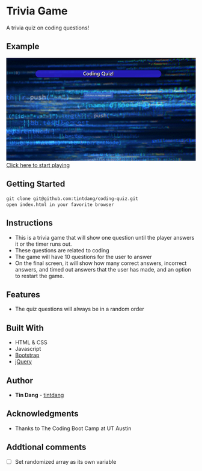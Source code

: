 # Trivia Game
A trivia quiz on coding questions!

## Example
<img src='./assets/images/example.png'><br>
[Click here to start playing](https://tintdang.github.io/coding-quiz/)

## Getting Started
```
git clone git@github.com:tintdang/coding-quiz.git
open index.html in your favorite browser
```

## Instructions

* This is a trivia game that will show one question until the player answers it or the timer runs out.
* These questions are related to coding
* The game will have 10 questions for the user to answer
* On the final screen, it will show how many correct answers, incorrect answers, and timed out answers that the user has made, and an option to restart the game.

## Features
* The quiz questions will always be in a random order


 ## Built With
- HTML & CSS
- Javascript
- [Bootstrap](https://getbootstrap.com/)
- [jQuery](https://jquery.com/download/)

## Author

* **Tin Dang**  - [tintdang](https://github.com/tintdang)

## Acknowledgments

* Thanks to The Coding Boot Camp at UT Austin


## Addtional comments
- [ ] Set randomized array as its own variable